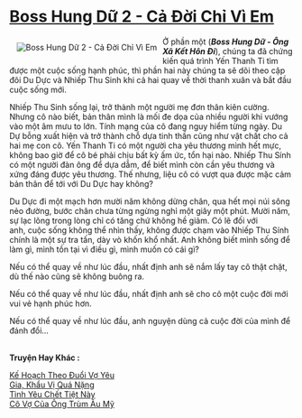 <a href="https://utruyen.com/boss-hung-du-2-ca-doi-chi-vi-em/16858/" title="Boss Hung Dữ 2 - Cả Đời Chỉ Vì Em"><h1>Boss Hung Dữ 2 - Cả Đời Chỉ Vì Em</h1></a><div style="display:table"><img align="right" style="float: left; padding: 10px;" src="https://utruyen.com/images/story/200x260/boss-hung-du-2-ca-doi-chi-vi-em.jpg" alt="Boss Hung Dữ 2 - Cả Đời Chỉ Vì Em">Ở phần một (<i><b>Boss Hung Dữ - Ông Xã Kết Hôn Đi</b></i>), chúng ta đã chứng kiến quá trình Yến Thanh Ti tìm được một cuộc sống hạnh phúc, thì phần hai này chúng ta sẽ dõi theo cặp đôi Du Dực và Nhiếp Thu Sinh khi cả hai quay về thời thanh xuân và bắt đầu cuộc sống mới.<p></p>Nhiếp Thu Sinh sống lại, trở thành một người mẹ đơn thân kiên cường. Nhưng cô nào biết, bản thân mình là mối đe dọa của nhiều người khi vướng vào một âm mưu to lớn. Tính mạng của cô đang nguy hiểm từng ngày. Du Dự bỗng xuất hiện và trở thành chỗ dựa tinh thần cũng như vật chất cho cả hai mẹ con cô. Yến Thanh Ti có một người cha yêu thương mình hết mực, không bao giờ để cô bé phải chịu bất kỳ ấm ức, tổn hại nào. Nhiếp Thu Sính có một người đàn ông để dựa dẫm, để biết mình còn cần yêu thương và xứng đáng được yêu thương. Thế nhưng, liệu cô có vượt qua được mặc cảm bản thân để tới với Du Dực hay không?<p></p>Du Dực đi một mạch hơn mười năm không dừng chân, qua hết mọi núi sông nẻo đường, bước chân chưa từng ngừng nghỉ một giây một phút. Mười năm, sự lạc lõng trong lòng chỉ có tăng chứ không hề giảm. Có lẽ đối với anh, cuộc sống không thể nhìn thấy, không được chạm vào Nhiếp Thu Sính chính là một sự tra tấn, dày vò khốn khổ nhất. Anh không biết mình sống để làm gì, mình tồn tại vì điều gì, mình muốn có cái gì?<p></p>Nếu có thể quay về như lúc đầu, nhất định anh sẽ nắm lấy tay cô thật chặt, dù thế nào cũng sẽ không buông ra.<p></p>Nếu có thể quay về như lúc đầu, nhất định anh sẽ cho cô một cuộc đời mới vui vẻ hạnh phúc hơn.<p></p>Nếu có thể quay về như lúc đầu, anh nguyện dùng cả cuộc đời của mình để đánh đổi...</div><p><br><b>Truyện Hay Khác :</b></p><a href="https://utruyen.com/ke-hoach-theo-duoi-vo-yeu/16848/" alt="Kế Hoạch Theo Đuổi Vợ Yêu">Kế Hoạch Theo Đuổi Vợ Yêu</a><br/><a href="https://github.com/quanluxury/truyenhot/tree/master/truyenhay/16827/" alt="Gia, Khẩu Vị Quá Nặng">Gia, Khẩu Vị Quá Nặng</a><br/><a href="https://github.com/mlquan/truyenhay/tree/master/truyenhay/25112/" alt="Tình Yêu Chết Tiệt Này">Tình Yêu Chết Tiệt Này</a><br/><a href="https://www.pinterest.com/pin/748230925578093446" alt="Cô Vợ Của Ông Trùm Âu Mỹ">Cô Vợ Của Ông Trùm Âu Mỹ</a><br/>